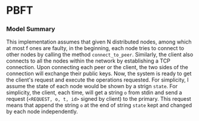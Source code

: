 # PBFT
### Model Summary
This implementation assumes that given N distributed nodes, among which at most f ones are faulty, in the beginning, each node tries to connect to other nodes by calling the method `connect_to_peer`. Similarly, the client also connects to all the nodes within the network by establishing a TCP connection. Upon connecting each peer or the client, the two sides of the connection will exchange their public keys. Now, the system is ready to get the client's request and execute the operations requested. For simplicity, I assume the state of each node would be shown by a strign `state`. For simplicity, the client, each time, will get a string `o` from stdin and send a request (`<REQUEST, o, t, id>` signed by client) to the primary. This request means that append the string `o` at the end of string `state` kept and changed by each node independently.
